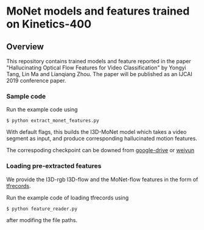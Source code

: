 # MoNet models and features trained on Kinetics-400

## Overview

This repository contains trained models and feature reported in the paper "Hallucinating Optical Flow Features for Video Classification" by Yongyi Tang, Lin Ma and Lianqiang Zhou.
The paper will be published as an IJCAI 2019 conference paper.

### Sample code

Run the example code using

`$ python extract_monet_features.py`

With default flags, this builds the I3D-MoNet model which takes a video segment as input, and produce corresponding hallucinated motion features.

The correspoding checkpoint can be downed from [google-drive](https://drive.google.com/open?id=1ExYBlKP-j5Q_x9RL1md0nij_c8OR2M9F) or [weiyun](https://share.weiyun.com/53llmR0)

### Loading pre-extracted features

We provide the I3D-rgb I3D-flow and the MoNet-flow features in the form of [tfrecords](https://share.weiyun.com/5mmgLyU).

Run the example code of loading tfrecords using

`$ python feature_reader.py`

after modifing the file paths.